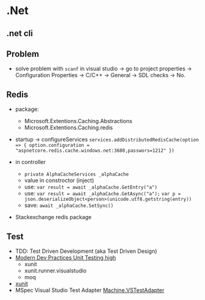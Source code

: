 # .Net

## .net cli

## Problem

* solve problem with `scanf` in visual studio -> go to project properties -> Configuration Properties -> C/C++ -> General -> SDL checks -> No.

## Redis

* package:
  * Microsoft.Extentions.Caching.Abstractions
  * Microsoft.Extentions.Caching.redis
* startup -> configureServices `services.addDistributedRedisCache(option => { option.configuration = "aspnetcore.redis.cache.windows.net:3680,passwors=1212" })`
* in controller
  * `private AlphaCacheServices _alphaCache`
  * value in constroctor (inject)
  * use: `var result = await _alphaCache.GetEntry("a")`
  * use: `var result = await _alphaCache.GetAsync("a");`
        `var p = json.deserializeObject<person>(unicode.utf8.getstring(entry))`
  * save: `await _alphaCache.SetSync()`

* Stackexchange redis package

## Test

* TDD: Test Driven Development (aka Test Driven Design)
* [Modern Dev Practices Unit Testing high](https://www.youtube.com/watch?v=4averylLdjQ&t=276s)
  * xunit
  * xunit.runner.visualstudio
  * moq
* [xunit](https://xunit.net/)
* MSpec Visual Studio Test Adapter [Machine.VSTestAdapter](https://marketplace.visualstudio.com/items?itemName=JonathanWilkins.MachineVSTestAdapter)
